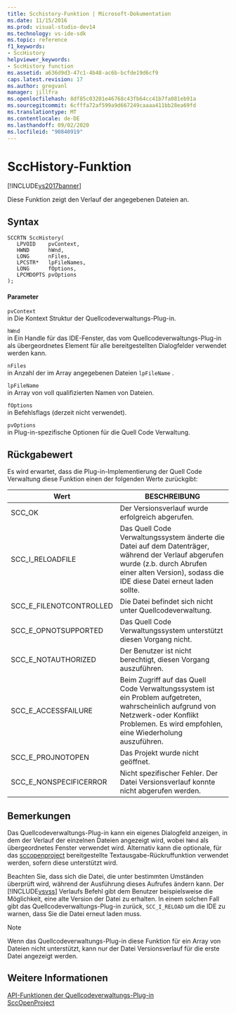 ```yaml
---
title: Scchistory-Funktion | Microsoft-Dokumentation
ms.date: 11/15/2016
ms.prod: visual-studio-dev14
ms.technology: vs-ide-sdk
ms.topic: reference
f1_keywords:
- SccHistory
helpviewer_keywords:
- SccHistory function
ms.assetid: a636d9d3-47c1-4b48-ac6b-bcfde19d6cf9
caps.latest.revision: 17
ms.author: gregvanl
manager: jillfra
ms.openlocfilehash: 8df85c03201e46768c43fb64cc41b7fa081eb91a
ms.sourcegitcommit: 6cfffa72af599a9d667249caaaa411bb28ea69fd
ms.translationtype: MT
ms.contentlocale: de-DE
ms.lasthandoff: 09/02/2020
ms.locfileid: "90840919"
---
```

# <a name="scchistory-function"></a>SccHistory-Funktion
[!INCLUDE[vs2017banner](../includes/vs2017banner.md)]

Diese Funktion zeigt den Verlauf der angegebenen Dateien an.  
  
## <a name="syntax"></a>Syntax  
  
```cpp#  
SCCRTN SccHistory(  
   LPVOID    pvContext,  
   HWND      hWnd,  
   LONG      nFiles,  
   LPCSTR*   lpFileNames,  
   LONG      fOptions,  
   LPCMDOPTS pvOptions  
);  
```  
  
#### <a name="parameters"></a>Parameter  
 `pvContext`  
 in Die Kontext Struktur der Quellcodeverwaltungs-Plug-in.  
  
 `hWnd`  
 in Ein Handle für das IDE-Fenster, das vom Quellcodeverwaltungs-Plug-in als übergeordnetes Element für alle bereitgestellten Dialogfelder verwendet werden kann.  
  
 `nFiles`  
 in Anzahl der im Array angegebenen Dateien `lpFileName` .  
  
 `lpFileName`  
 in Array von voll qualifizierten Namen von Dateien.  
  
 `fOptions`  
 in Befehlsflags (derzeit nicht verwendet).  
  
 `pvOptions`  
 in Plug-in-spezifische Optionen für die Quell Code Verwaltung.  
  
## <a name="return-value"></a>Rückgabewert  
 Es wird erwartet, dass die Plug-in-Implementierung der Quell Code Verwaltung diese Funktion einen der folgenden Werte zurückgibt:  
  
|Wert|BESCHREIBUNG|  
|-----------|-----------------|  
|SCC_OK|Der Versionsverlauf wurde erfolgreich abgerufen.|  
|SCC_I_RELOADFILE|Das Quell Code Verwaltungssystem änderte die Datei auf dem Datenträger, während der Verlauf abgerufen wurde (z.b. durch Abrufen einer alten Version), sodass die IDE diese Datei erneut laden sollte.|  
|SCC_E_FILENOTCONTROLLED|Die Datei befindet sich nicht unter Quellcodeverwaltung.|  
|SCC_E_OPNOTSUPPORTED|Das Quell Code Verwaltungssystem unterstützt diesen Vorgang nicht.|  
|SCC_E_NOTAUTHORIZED|Der Benutzer ist nicht berechtigt, diesen Vorgang auszuführen.|  
|SCC_E_ACCESSFAILURE|Beim Zugriff auf das Quell Code Verwaltungssystem ist ein Problem aufgetreten, wahrscheinlich aufgrund von Netzwerk-oder Konflikt Problemen. Es wird empfohlen, eine Wiederholung auszuführen.|  
|SCC_E_PROJNOTOPEN|Das Projekt wurde nicht geöffnet.|  
|SCC_E_NONSPECIFICERROR|Nicht spezifischer Fehler. Der Datei Versionsverlauf konnte nicht abgerufen werden.|  
  
## <a name="remarks"></a>Bemerkungen  
 Das Quellcodeverwaltungs-Plug-in kann ein eigenes Dialogfeld anzeigen, in dem der Verlauf der einzelnen Dateien angezeigt wird, wobei `hWnd` als übergeordnetes Fenster verwendet wird. Alternativ kann die optionale, für das [sccopenproject](../extensibility/sccopenproject-function.md) bereitgestellte Textausgabe-Rückruffunktion verwendet werden, sofern diese unterstützt wird.  
  
 Beachten Sie, dass sich die Datei, die unter bestimmten Umständen überprüft wird, während der Ausführung dieses Aufrufes ändern kann. Der [!INCLUDE[vsvss](../includes/vsvss-md.md)] Verlaufs Befehl gibt dem Benutzer beispielsweise die Möglichkeit, eine alte Version der Datei zu erhalten. In einem solchen Fall gibt das Quellcodeverwaltungs-Plug-in zurück, `SCC_I_RELOAD` um die IDE zu warnen, dass Sie die Datei erneut laden muss.  
  
> [!NOTE]
> Wenn das Quellcodeverwaltungs-Plug-in diese Funktion für ein Array von Dateien nicht unterstützt, kann nur der Datei Versionsverlauf für die erste Datei angezeigt werden.  
  
## <a name="see-also"></a>Weitere Informationen  
 [API-Funktionen der Quellcodeverwaltungs-Plug-in](../extensibility/source-control-plug-in-api-functions.md)   
 [SccOpenProject](../extensibility/sccopenproject-function.md)
